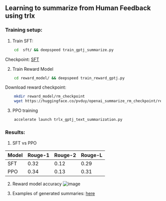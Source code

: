 ## Learning to summarize from Human Feedback using trlx


### Training setup:

1. Train SFT:
```bash
    cd  sft/ && deepspeed train_gptj_summarize.py
```

Checkpoint: [SFT](https://huggingface.co/pvduy/openai_summarize_sft_gptj)

2. Train Reward Model
```bash
    cd reward_model/ && deepspeed train_reward_gptj.py
```

Download reward checkpoint:
```bash
    mkdir reward_model/rm_checkpoint
    wget https://huggingface.co/pvduy/openai_summarize_rm_checkpoint/resolve/main/pytorch_model.bin -O reward_model/rm_checkpoint/pytorch_model.bin
```

3. PPO training
```bash
    accelerate launch trlx_gptj_text_summarization.py
```


### Results:
1. SFT vs PPO 

| Model | Rouge-1 | Rouge-2 | Rouge-L |
| --- | --- | --- | --- |
| SFT | 0.32 | 0.12 | 0.29 |
| PPO | 0.34 | 0.13 | 0.31 |

2. Reward model accuracy
![image](https://user-images.githubusercontent.com/28798474/210157656-c5b20b9a-f6ef-4e88-a0ee-5596d5b28d58.png)

3. Examples of generated summaries: [here](https://wandb.ai/pvduy/trlx/runs/1rpm40g8)
